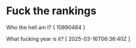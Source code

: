 # Fuck the rankings

Who the hell am I?
{ 10890484 }

What fucking year is it?
[ 2025-03-16T06:36:40Z ]
